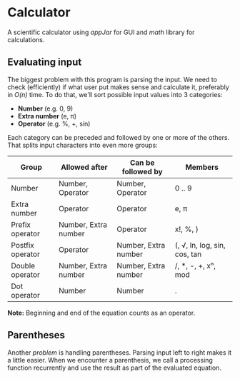 # Calculator
A scientific calculator using *appJar* for GUI and *math* library for calculations.

## Evaluating input
The biggest problem with this program is parsing the input. We need to check (efficiently) if what user put makes sense and calculate it, preferably in *O(n)* time.
To do that, we'll sort possible input values into 3 categories:
* **Number** (e.g. 0, 9)
* **Extra number** (e, π)
* **Operator** (e.g. %, +, sin)

Each category can be preceded and followed by one or more of the others. That splits input characters into even more groups:

|Group            | Allowed after        | Can be followed by   | Members                     |
| --------------- | -------------------- | -------------------- | --------------------------- |
|Number           | Number, Operator     | Number, Operator     | 0 .. 9                      |
|Extra number     | Operator             | Operator             | e, π                        |
|Prefix operator  | Number, Extra number | Operator             | x!, %, )                    |
|Postfix operator | Operator             | Number, Extra number | (, √, ln, log, sin, cos, tan|
|Double operator  | Number, Extra number | Number, Extra number | /, *, -, +, xⁿ, mod         |
|Dot operator     | Number               | Number               | .                           |

**Note:** Beginning and end of the equation counts as an operator.

## Parentheses
Another *problem* is handling parentheses. Parsing input left to right makes it a little easier. When we encounter a parenthesis, we call a processing function recurrently and use the result as part of the evaluated equation.
